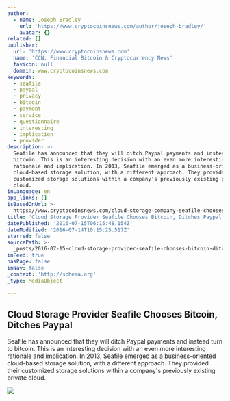 ```yaml
---
author:
  - name: Joseph Bradley
    url: 'https://www.cryptocoinsnews.com/author/joseph-bradley/'
    avatar: {}
related: []
publisher:
  url: 'https://www.cryptocoinsnews.com'
  name: 'CCN: Financial Bitcoin & Cryptocurrency News'
  favicon: null
  domain: www.cryptocoinsnews.com
keywords:
  - seafile
  - paypal
  - privacy
  - bitcoin
  - payment
  - service
  - questionnaire
  - interesting
  - implication
  - provider
description: >-
  Seafile has announced that they will ditch Paypal payments and instead turn to
  bitcoin. This is an interesting decision with an even more interesting
  rationale and implication. In 2013, Seafile emerged as a business-oriented
  cloud-based storage solution, with a different approach. They provided their
  customized storage solutions within a company's previously existing private
  cloud.
inLanguage: en
app_links: []
isBasedOnUrl: >-
  https://www.cryptocoinsnews.com/cloud-storage-company-seafile-chooses-bitcoin-over-paypal/
title: 'Cloud Storage Provider Seafile Chooses Bitcoin, Ditches Paypal'
datePublished: '2016-07-15T06:15:48.154Z'
dateModified: '2016-07-14T10:15:25.517Z'
starred: false
sourcePath: >-
  _posts/2016-07-15-cloud-storage-provider-seafile-chooses-bitcoin-ditches-payp.md
inFeed: true
hasPage: false
inNav: false
_context: 'http://schema.org'
_type: MediaObject

---
```

<article style=""><h1>Cloud Storage Provider Seafile Chooses Bitcoin, Ditches Paypal</h1><p>Seafile has announced that they will ditch Paypal payments and instead turn to bitcoin. This is an interesting decision with an even more interesting rationale and implication. In 2013, Seafile emerged as a business-oriented cloud-based storage solution, with a different approach. They provided their customized storage solutions within a company's previously existing private cloud.</p><img src="https://www.cryptocoinsnews.com/wp-content/uploads/2016/06/Bitcoin-tray.jpg" /></article>